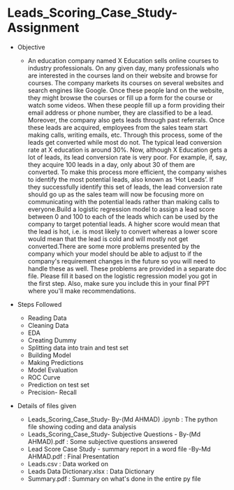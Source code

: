 # Leads_Scoring_Case_Study-Assignment
* Objective
  * An education company named X Education sells online courses to industry professionals. On any given day, many professionals who are interested in the courses land on their website and browse for courses. The company markets its courses on several websites and search engines like Google. Once these people land on the website, they might browse the courses or fill up a form for the course or watch some videos. When these people fill up a form providing their email address or phone number, they are classified to be a lead. Moreover, the company also gets leads through past referrals. Once these leads are acquired, employees from the sales team start making calls, writing emails, etc. Through this process, some of the leads get converted while most do not. The typical lead conversion rate at X education is around 30%. Now, although X Education gets a lot of leads, its lead conversion rate is very poor. For example, if, say, they acquire 100 leads in a day, only about 30 of them are converted. To make this process more efficient, the company wishes to identify the most potential leads, also known as ‘Hot Leads’. If they successfully identify this set of leads, the lead conversion rate should go up as the sales team will now be focusing more on communicating with the potential leads rather than making calls to everyone.Build a logistic regression model to assign a lead score between 0 and 100 to each of the leads which can be used by the company to target potential leads. A higher score would mean that the lead is hot, i.e. is most likely to convert whereas a lower score would mean that the lead is cold and will mostly not get converted.There are some more problems presented by the company which your model should be able to adjust to if the company's requirement changes in the future so you will need to handle these as well. These problems are provided in a separate doc file. Please fill it based on the logistic regression model you got in the first step. Also, make sure you include this in your final PPT where you'll make recommendations.

* Steps Followed
  * Reading Data
  * Cleaning Data
  * EDA
  * Creating Dummy
  * Splitting data into train and test set
  * Building Model
  * Making Predictions
  * Model Evaluation
  * ROC Curve
  * Prediction on test set
  * Precision- Recall

* Details of files given
  * Leads_Scoring_Case_Study- By-(Md AHMAD) .ipynb : The python file showing coding and data analysis
  * Leads_Scoring_Case_Study- Subjective Questions - By-(Md AHMAD).pdf : Some subjective questions answered
  * Lead Score Case Study - summary report in a word file  -By-Md AHMAD.pdf : Final Presentation
  * Leads.csv : Data worked on
  * Leads Data Dictionary.xlsx : Data Dictionary
  * Summary.pdf : Summary on what's done in the entire py file 
